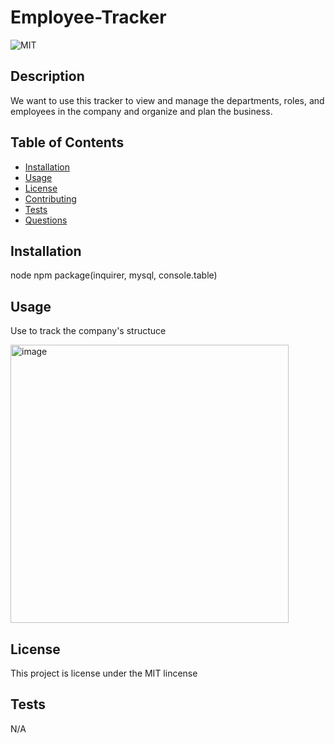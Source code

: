 # Employee-Tracker
  ![MIT](https://img.shields.io/badge/License-MIT-yellow.svg)
  ## Description
  We want to use this tracker to view and manage the departments, roles, and employees in the company and organize and plan the business.
  
  ## Table of Contents
  - [Installation](#installation)
  - [Usage](#usage)
  - [License](#license)
  - [Contributing](#contributing)
  - [Tests](#tests)
  - [Questions](#questions)
  
  ## Installation
  node npm package(inquirer, mysql, console.table)
  
  ## Usage
  Use to track the company's structuce
  
  <img width="445" alt="image" src="https://user-images.githubusercontent.com/97656734/202933900-6d19d772-5d73-4d28-87dc-9b192e115e27.png">

  ## License
  This project is license under the MIT lincense
  
  ## Tests
  N/A
  
